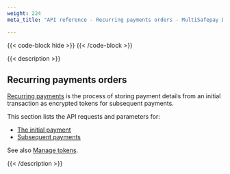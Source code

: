 ```yaml
---
weight: 224
meta_title: "API reference - Recurring payments orders - MultiSafepay Docs"

---
```


{{< code-block hide >}}
{{< /code-block >}}

{{< description >}}

## Recurring payments orders

[Recurring payments](/features/recurring-payments) is the process of storing payment details from an initial transaction as encrypted tokens for subsequent payments.

This section lists the API requests and parameters for:

- [The initial payment](/api/#recurring-payments--initial-payment)
- [Subsequent payments](/api/#recurring-payments--subsequent-payment)

See also [Manage tokens](/api/#manage-tokens).

{{< /description >}}